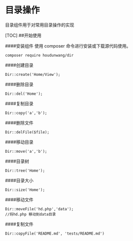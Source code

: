 # 目录操作

目录组件用于对常用目录操作的实现

[TOC]
##开始使用

####安装组件
使用 composer 命令进行安装或下载源代码使用。

```
composer require houdunwang/dir
```

####创建目录
```
Dir::create('Home/View');
```

####删除目录
```
Dir::del('Home');
```

####复制目录
```
Dir::copy('a','b');
```

####删除文件
```
Dir::delFile($file);
```

####移动目录
```
Dir::move('a','b');
```

####目录树
```
Dir::tree('Home');
```

####目录大小
```
Dir::size('Home');
```

####移动文件
```
Dir::moveFile('hd.php','data');
//将hd.php 移动到data目录
```

####复制文件
```
Dir::copyFile('README.md', 'tests/README.md')
```
